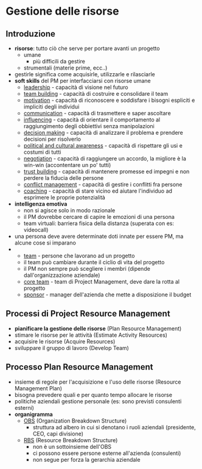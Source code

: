 # Gestione delle risorse

## Introduzione

- **risorse**: tutto ciò che serve per portare avanti un progetto
  - umane
    - più difficili da gestire
  - strumentali (materie prime, ecc..)
- gestirle significa come acquisirle, utilizzarle e rilasciarle
- **soft skills** del PM per interfacciarsi con risorse umane
  - <u>leadership</u> - capacità di visione nel futuro
  - <u>team building</u> - capacità di costruire e consolidare il team
  - <u>motivation</u> - capacità di riconoscere e soddisfare i bisogni espliciti e impliciti degli individui
  - <u>communication</u> - capacità di trasmettere e saper ascoltare
  - <u>influencing</u> - capacità di orientare il comportamento al raggiungimento degli obbiettivi senza manipolazioni
  - <u>decision making</u> - capacità di analizzare il problema e prendere decisioni per risolverlo
  - <u>political and cultural awareness</u> - capacità di rispettare gli usi e costumi di tutti
  - <u>negotiation</u> - capacità di raggiungere un accordo, la migliore è la win-win (accontentare un po' tutti)
  - <u>trust building</u> - capacità di mantenere promesse ed impegni e non perdere la fiducia delle persone
  - <u>conflict management</u> - capacità di gestire i conflitti fra persone
  - <u>coaching</u> - capacità di stare vicino ed aiutare l'individuo ad esprimere le proprie potenzialità
- **intelligenza emotiva**
  - non si agisce solo in modo razionale
  - il PM dovrebbe cercare di capire le emozioni di una persona
  - team virtuali: barriera fisica della distanza (superata con es: videocall)
- una persona deve avere determinate doti innate per essere PM, ma alcune cose si imparano
- - <u>team</u> - persone che lavorano ad un progetto
  - il team può cambiare durante il ciclio di vita del progetto
  - il PM non sempre può scegliere i membri (dipende dall'organizzazione aziendale)
  - <u>core team</u> - team di Project Management, deve dare la rotta al progetto
  - <u>sponsor</u> - manager dell'azienda che mette a disposizione il budget

## Processi di Project Resource Management

- **pianificare la gestione delle risorse** (Plan Resource Management)
- stimare le risorse per le attività (Estimate Activity Resources)
- acquisire le risorse (Acquire Resources)
- sviluppare il gruppo di lavoro (Develop Team)

## Processo Plan Resource Management

- insieme di regole per l'acquisizione e l'uso delle risorse (Resource Management Plan)
- bisogna prevedere quali e per quanto tempo allocare le risorse
- politiche aziendali gestione personale (es: sono previsti consulenti esterni)
- **organigramma**
  - <u>OBS</u> (Organization Breakdown Structure)
    - struttura ad albero in cui si denotano i ruoli aziendali (presidente, CEO, capi divisione)
  - <u>RBS</u> (Resource Breakdown Structure)
    - non è un sottoinsieme dell'OBS
    - ci possono essere persone esterne all'azienda (consulenti)
    - non segue per forza la gerarchia aziendale